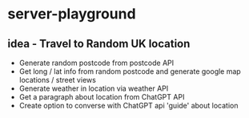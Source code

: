 # server-playground

## idea - Travel to Random UK location

- Generate random postcode from postcode API
- Get long / lat info from random postcode and generate google map locations / street views
- Generate weather in location via weather API
- Get a paragraph about location from ChatGPT API
- Create option to converse with ChatGPT api 'guide' about location
